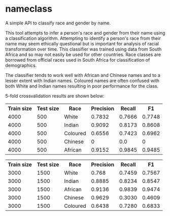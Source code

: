 # nameclass
A simple API to classify race and gender by name. 

This tool attempts to infer a person's race and gender from their name using a classification algorithm. Attempting to identify a person's race from their name may seem ethically questional but is important for analysis of racial transformation over time. This classifier was trained using data from South Africa and so may not easily be used for other countries. Race classes are borrowed from official races used in South Africa for classification of demographics.

The classifier tends to work well with African and Chinese names and to a lesser extent with Indian names. Coloured names are often confused with both White and Indian names resulting in poor performance for the class.

5-fold crossvalidation results are shown below:

<table>
    <tr>
        <th>Train size</th>
        <th>Test size</th>
        <th>Race</th>
        <th>Precision</th>
        <th>Recall</th>
        <th>F1</th>
    </tr>
    <tr>
        <td>4000</td><td>500</td><td>White</td><td>0.7832</td><td>0.7666</td><td>0.7748</td>
    </tr>
    <tr>
        <td>4000</td><td>500</td><td>Indian</td><td>0.9092</td><td>0.8173</td><td>0.8608</td>
    </tr>
    <tr>
        <td>4000</td><td>500</td><td>Coloured</td><td>0.6556</td><td>0.7423</td><td>0.6962</td>
    </tr>
    <tr>
        <td>4000</td><td>500</td><td>Chinese</td><td>0</td><td>0.0</td><td>0</td>
    </tr>
    <tr>
        <td>4000</td><td>500</td><td>African</td><td>0.9152</td><td>0.9845</td><td>0.9485</td>
    </tr>

<table>
    <tr>
        <th>Train size</th>
        <th>Test size</th>
        <th>Race</th>
        <th>Precision</th>
        <th>Recall</th>
        <th>F1</th>
    </tr>
    <tr>
        <td>3000</td><td>1500</td><td>White</td><td>0.768</td><td>0.7459</td><td>0.7567</td>
    <tr>
        <td>3000</td><td>1500</td><td>Indian</td><td>0.8885</td><td>0.8234</td><td>0.8547</td>
    </tr>
    <tr>
        <td>3000</td><td>1500</td><td>African</td><td>0.9136</td><td>0.9839</td><td>0.9474</td>
    </tr>
    <tr>
        <td>3000</td><td>1500</td><td>Chinese</td><td>0.9629</td><td>0.3030</td><td>0.4609</td>
    </tr>
    <tr>
        <td>3000</td><td>1500</td><td>Coloured</td><td>0.6438</td><td>0.7280</td><td>0.6833</td>
    </tr>
</table>
</table>
